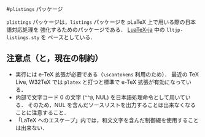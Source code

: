 #`plistings` パッケージ

`plistings` パッケージは，`listings` パッケージを pLaTeX 上で用いる際の日本語対応処理を
強化するためのパッケージである．
[LuaTeX-ja](https://osdn.jp/projects/luatex-ja/wiki/FrontPage) 中の `lltjp-listings.sty` を
ベースとしている．

## 注意点（と，現在の制約）

* 実行には e-TeX 拡張が必要である（`\scantokens` 利用のため）．
  最近の TeX Live, W32TeX では `platex` と打つと標準で e-TeX 拡張が有効になっている．
* 内部で文字コード 0 の文字 (`^^@`, NUL) を日本語処理命令として用いている．
  そのため，NUL を含んだソースリストを出力することは出来なくなることに注意すること．
* 「LaTeX へのエスケープ」内では，和文文字を含んだ制御綴を使用することは出来ない．
